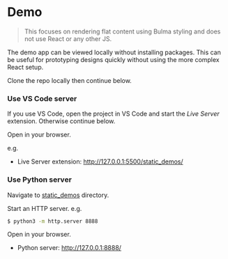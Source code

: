 # Demo
> This focuses on rendering flat content using Bulma styling and does not use React or any other JS.

The demo app can be viewed locally without installing packages. This can be useful for prototyping designs quickly without using the more complex React setup.

Clone the repo locally then continue below.


### Use VS Code server

If you use VS Code, open the project in VS Code and start the _Live Server_ extension. Otherwise continue below.


Open in your browser.

e.g.

- Live Server extension: http://127.0.0.1:5500/static_demos/

### Use Python server

Navigate to [static_demos](/static_demos/) directory.

Start an HTTP server. e.g.

```sh
$ python3 -m http.server 8888
```

Open in your browser.

- Python server: http://127.0.0.1:8888/
